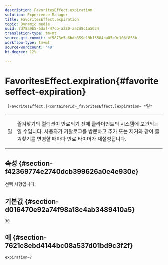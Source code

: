 ```yaml
---
description: FavoritesEffect.expiration
solution: Experience Manager
title: FavoritesEffect.expiration
topic: Dynamic media
uuid: 7d78a9b5-6daf-47cb-a220-aa2d8c1a5634
translation-type: tm+mt
source-git-commit: bf5873e5a6bdb859e19b15584ba85e9c106f853b
workflow-type: tm+mt
source-wordcount: '49'
ht-degree: 12%

---
```



# FavoritesEffect.expiration{#favoriteseffect-expiration}

` [FavoritesEffect.|<containerId>_favoritesEffect.]expiration= *`일`*`

<table id="table_2B109D2F91E64B5382B31921C3780FA5"> 
 <tbody> 
  <tr> 
   <td colname="col1"> <p><span class="codeph"><span class="varname"> 일</span></span> </p> </td> 
   <td colname="col2"> <p> 즐겨찾기의 컬렉션이 만료되기 전에 클라이언트의 시스템에 보관되는 일 수입니다. 사용자가 카탈로그를 방문하고 추가 또는 제거와 같이 즐겨찾기를 변경할 때마다 만료 타이머가 재설정됩니다. </p> </td> 
  </tr> 
 </tbody> 
</table>

## 속성 {#section-f42369774e2740dcb399626a0e4e930e}

선택 사항입니다.

## 기본값 {#section-d016470e92a74f98a18c4ab3489410a5}

`30`

## 예 {#section-7621c8ebd4144bc08a537d01bd9c3f2f}

`expiration=7`
